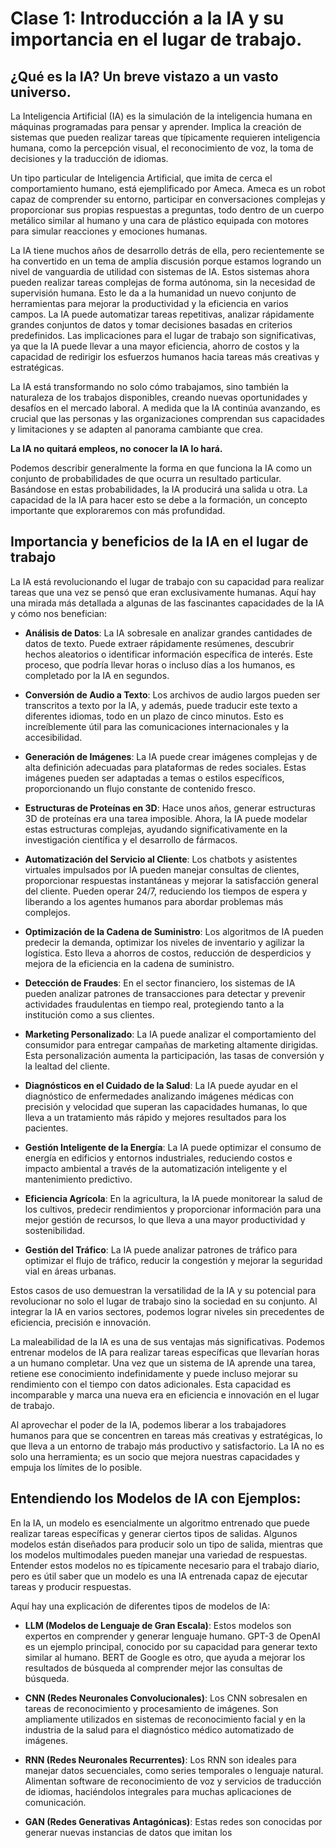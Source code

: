 # Clase 1: Introducción a la IA y su importancia en el lugar de trabajo.

## ¿Qué es la IA? Un breve vistazo a un vasto universo.

La Inteligencia Artificial (IA) es la simulación de la inteligencia humana en máquinas programadas para pensar y aprender. Implica la creación de sistemas que pueden realizar tareas que típicamente requieren inteligencia humana, como la percepción visual, el reconocimiento de voz, la toma de decisiones y la traducción de idiomas.

Un tipo particular de Inteligencia Artificial, que imita de cerca el comportamiento humano, está ejemplificado por Ameca. Ameca es un robot capaz de comprender su entorno, participar en conversaciones complejas y proporcionar sus propias respuestas a preguntas, todo dentro de un cuerpo metálico similar al humano y una cara de plástico equipada con motores para simular reacciones y emociones humanas.

La IA tiene muchos años de desarrollo detrás de ella, pero recientemente se ha convertido en un tema de amplia discusión porque estamos logrando un nivel de vanguardia de utilidad con sistemas de IA. Estos sistemas ahora pueden realizar tareas complejas de forma autónoma, sin la necesidad de supervisión humana. Esto le da a la humanidad un nuevo conjunto de herramientas para mejorar la productividad y la eficiencia en varios campos. La IA puede automatizar tareas repetitivas, analizar rápidamente grandes conjuntos de datos y tomar decisiones basadas en criterios predefinidos. Las implicaciones para el lugar de trabajo son significativas, ya que la IA puede llevar a una mayor eficiencia, ahorro de costos y la capacidad de redirigir los esfuerzos humanos hacia tareas más creativas y estratégicas.

La IA está transformando no solo cómo trabajamos, sino también la naturaleza de los trabajos disponibles, creando nuevas oportunidades y desafíos en el mercado laboral. A medida que la IA continúa avanzando, es crucial que las personas y las organizaciones comprendan sus capacidades y limitaciones y se adapten al panorama cambiante que crea.

**La IA no quitará empleos, no conocer la IA lo hará.**

Podemos describir generalmente la forma en que funciona la IA como un conjunto de probabilidades de que ocurra un resultado particular. Basándose en estas probabilidades, la IA producirá una salida u otra. La capacidad de la IA para hacer esto se debe a la formación, un concepto importante que exploraremos con más profundidad.


## Importancia y beneficios de la IA en el lugar de trabajo

La IA está revolucionando el lugar de trabajo con su capacidad para realizar tareas que una vez se pensó que eran exclusivamente humanas. Aquí hay una mirada más detallada a algunas de las fascinantes capacidades de la IA y cómo nos benefician:

- **Análisis de Datos**: La IA sobresale en analizar grandes cantidades de datos de texto. Puede extraer rápidamente resúmenes, descubrir hechos aleatorios o identificar información específica de interés. Este proceso, que podría llevar horas o incluso días a los humanos, es completado por la IA en segundos.

- **Conversión de Audio a Texto**: Los archivos de audio largos pueden ser transcritos a texto por la IA, y además, puede traducir este texto a diferentes idiomas, todo en un plazo de cinco minutos. Esto es increíblemente útil para las comunicaciones internacionales y la accesibilidad.

- **Generación de Imágenes**: La IA puede crear imágenes complejas y de alta definición adecuadas para plataformas de redes sociales. Estas imágenes pueden ser adaptadas a temas o estilos específicos, proporcionando un flujo constante de contenido fresco.

- **Estructuras de Proteínas en 3D**: Hace unos años, generar estructuras 3D de proteínas era una tarea imposible. Ahora, la IA puede modelar estas estructuras complejas, ayudando significativamente en la investigación científica y el desarrollo de fármacos.

- **Automatización del Servicio al Cliente**: Los chatbots y asistentes virtuales impulsados por IA pueden manejar consultas de clientes, proporcionar respuestas instantáneas y mejorar la satisfacción general del cliente. Pueden operar 24/7, reduciendo los tiempos de espera y liberando a los agentes humanos para abordar problemas más complejos.

- **Optimización de la Cadena de Suministro**: Los algoritmos de IA pueden predecir la demanda, optimizar los niveles de inventario y agilizar la logística. Esto lleva a ahorros de costos, reducción de desperdicios y mejora de la eficiencia en la cadena de suministro.

- **Detección de Fraudes**: En el sector financiero, los sistemas de IA pueden analizar patrones de transacciones para detectar y prevenir actividades fraudulentas en tiempo real, protegiendo tanto a la institución como a sus clientes.

- **Marketing Personalizado**: La IA puede analizar el comportamiento del consumidor para entregar campañas de marketing altamente dirigidas. Esta personalización aumenta la participación, las tasas de conversión y la lealtad del cliente.

- **Diagnósticos en el Cuidado de la Salud**: La IA puede ayudar en el diagnóstico de enfermedades analizando imágenes médicas con precisión y velocidad que superan las capacidades humanas, lo que lleva a un tratamiento más rápido y mejores resultados para los pacientes.

- **Gestión Inteligente de la Energía**: La IA puede optimizar el consumo de energía en edificios y entornos industriales, reduciendo costos e impacto ambiental a través de la automatización inteligente y el mantenimiento predictivo.

- **Eficiencia Agrícola**: En la agricultura, la IA puede monitorear la salud de los cultivos, predecir rendimientos y proporcionar información para una mejor gestión de recursos, lo que lleva a una mayor productividad y sostenibilidad.

- **Gestión del Tráfico**: La IA puede analizar patrones de tráfico para optimizar el flujo de tráfico, reducir la congestión y mejorar la seguridad vial en áreas urbanas.

Estos casos de uso demuestran la versatilidad de la IA y su potencial para revolucionar no solo el lugar de trabajo sino la sociedad en su conjunto. Al integrar la IA en varios sectores, podemos lograr niveles sin precedentes de eficiencia, precisión e innovación.

La maleabilidad de la IA es una de sus ventajas más significativas. Podemos entrenar modelos de IA para realizar tareas específicas que llevarían horas a un humano completar. Una vez que un sistema de IA aprende una tarea, retiene ese conocimiento indefinidamente y puede incluso mejorar su rendimiento con el tiempo con datos adicionales. Esta capacidad es incomparable y marca una nueva era en eficiencia e innovación en el lugar de trabajo.

Al aprovechar el poder de la IA, podemos liberar a los trabajadores humanos para que se concentren en tareas más creativas y estratégicas, lo que lleva a un entorno de trabajo más productivo y satisfactorio. La IA no es solo una herramienta; es un socio que mejora nuestras capacidades y empuja los límites de lo posible.


## Entendiendo los Modelos de IA con Ejemplos:
En la IA, un modelo es esencialmente un algoritmo entrenado que puede realizar tareas específicas y generar ciertos tipos de salidas. Algunos modelos están diseñados para producir solo un tipo de salida, mientras que los modelos multimodales pueden manejar una variedad de respuestas. Entender estos modelos no es típicamente necesario para el trabajo diario, pero es útil saber que un modelo es una IA entrenada capaz de ejecutar tareas y producir respuestas.

Aquí hay una explicación de diferentes tipos de modelos de IA:

- **LLM (Modelos de Lenguaje de Gran Escala)**: Estos modelos son expertos en comprender y generar lenguaje humano. GPT-3 de OpenAI es un ejemplo principal, conocido por su capacidad para generar texto similar al humano. BERT de Google es otro, que ayuda a mejorar los resultados de búsqueda al comprender mejor las consultas de búsqueda.

- **CNN (Redes Neuronales Convolucionales)**: Los CNN sobresalen en tareas de reconocimiento y procesamiento de imágenes. Son ampliamente utilizados en sistemas de reconocimiento facial y en la industria de la salud para el diagnóstico médico automatizado de imágenes.

- **RNN (Redes Neuronales Recurrentes)**: Los RNN son ideales para manejar datos secuenciales, como series temporales o lenguaje natural. Alimentan software de reconocimiento de voz y servicios de traducción de idiomas, haciéndolos integrales para muchas aplicaciones de comunicación.

- **GAN (Redes Generativas Antagónicas)**: Estas redes son conocidas por generar nuevas instancias de datos que imitan los
